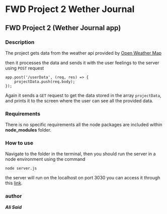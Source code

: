 # FWD Project 2 Wether Journal
FWD Project 2 (Wether Journal app)
---

### Description

The project gets data from the weather api provided by [Open Weather Map](https://openweathermap.org/)

then it processes the data and sends it with the user feelings to the server using `POST` request 

```
app.post('/userData', (req, res) => {
    projectData.push(req.body);
});
```

Again it sends a `GET` request to get the data stored in the array `projectData`, and prints it to the screen where the user can see all the provided data.

### Requirements

There is no specific requirements all the node packages are included within **node_modules** folder.

### How to use 

Navigate to the folder in the terminal, then you should run the server in a node environment using the command 
```
node server.js
```
the server will run on the localhost on port 3030 you can access it through this [link](https://localhost:3030).
### author 
***Ali Said***
